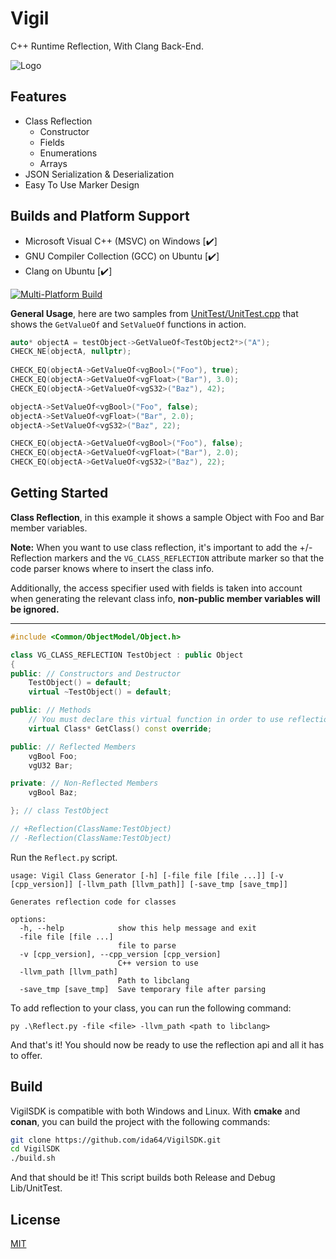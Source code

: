 # Vigil

C++ Runtime Reflection, With Clang Back-End. 

![Logo](https://i.ibb.co/n7K7vP3/vigil-logo.png)

## Features
- Class Reflection
	- Constructor
	- Fields
	- Enumerations
	- Arrays
- JSON Serialization & Deserialization
- Easy To Use Marker Design

## Builds and Platform Support
- Microsoft Visual C++ (MSVC) on Windows  [✔️]
- GNU Compiler Collection (GCC) on Ubuntu [✔️]
- Clang on Ubuntu                         [✔️]

[![Multi-Platform Build](https://github.com/ZelSoftware/VigilSDK/actions/workflows/cmake-multi-platform.yml/badge.svg?branch=master)](https://github.com/ZelSoftware/VigilSDK/actions/workflows/cmake-multi-platform.yml)

**General Usage**, here are two samples from [UnitTest/UnitTest.cpp](https://github.com/ZelSoftware/Vigil/blob/master/UnitTest/UnitTest.cpp) that shows the `GetValueOf` and `SetValueOf` functions in action.
```cpp
auto* objectA = testObject->GetValueOf<TestObject2*>("A");  
CHECK_NE(objectA, nullptr);  
  
CHECK_EQ(objectA->GetValueOf<vgBool>("Foo"), true);  
CHECK_EQ(objectA->GetValueOf<vgFloat>("Bar"), 3.0);  
CHECK_EQ(objectA->GetValueOf<vgS32>("Baz"), 42);
```

```cpp
objectA->SetValueOf<vgBool>("Foo", false);  
objectA->SetValueOf<vgFloat>("Bar", 2.0);  
objectA->SetValueOf<vgS32>("Baz", 22);

CHECK_EQ(objectA->GetValueOf<vgBool>("Foo"), false);  
CHECK_EQ(objectA->GetValueOf<vgFloat>("Bar"), 2.0);  
CHECK_EQ(objectA->GetValueOf<vgS32>("Baz"), 22);
```

## Getting Started

**Class Reflection**, in this example it shows a sample Object with Foo and Bar member variables. 

**Note:** When you want to use class reflection, it's important to add the +/- Reflection markers and the `VG_CLASS_REFLECTION` attribute marker so that the code parser knows where to insert the class info.


Additionally, the access specifier used with fields is taken into account when generating the relevant class info, **non-public member variables will be ignored.**
***
```cpp
#include <Common/ObjectModel/Object.h>

class VG_CLASS_REFLECTION TestObject : public Object
{
public: // Constructors and Destructor
    TestObject() = default;
    virtual ~TestObject() = default;

public: // Methods
    // You must declare this virtual function in order to use reflection.
    virtual Class* GetClass() const override;

public: // Reflected Members
    vgBool Foo;
    vgU32 Bar;

private: // Non-Reflected Members
    vgBool Baz;

}; // class TestObject

// +Reflection(ClassName:TestObject)
// -Reflection(ClassName:TestObject)
```

Run the `Reflect.py` script.
```
usage: Vigil Class Generator [-h] [-file file [file ...]] [-v [cpp_version]] [-llvm_path [llvm_path]] [-save_tmp [save_tmp]]

Generates reflection code for classes

options:
  -h, --help            show this help message and exit
  -file file [file ...]
                        file to parse
  -v [cpp_version], --cpp_version [cpp_version]
                        C++ version to use
  -llvm_path [llvm_path]
                        Path to libclang
  -save_tmp [save_tmp]  Save temporary file after parsing
```

To add reflection to your class, you can run the following command:
```
py .\Reflect.py -file <file> -llvm_path <path to libclang>
```

And that's it! You should now be ready to use the reflection api and all it has to offer.

## Build
VigilSDK is compatible with both Windows and Linux. With **cmake** and **conan**, you can build the project with the following commands:
```bash
git clone https://github.com/ida64/VigilSDK.git
cd VigilSDK
./build.sh
```
And that should be it! This script builds both Release and Debug Lib/UnitTest.

## License

[MIT](https://choosealicense.com/licenses/mit/)

